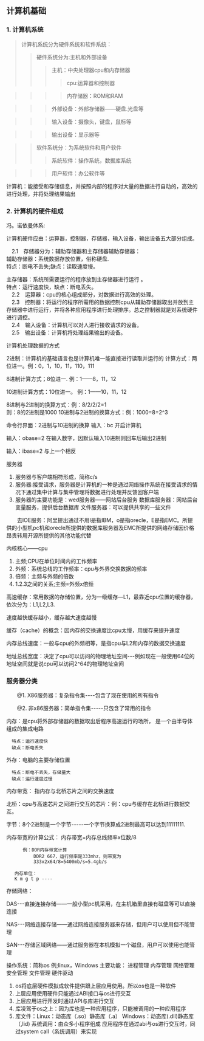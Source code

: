 ## 计算机基础
### 1. 计算机系统
>计算机系统分为硬件系统和软件系统：
>>硬件系统分为:主机和外部设备
>>>主机：中央处理器cpu和内存储器
>>>>cpu:运算器和控制器

>>>>内存储器：ROM和RAM

>>>外部设备：外部存储器——硬盘.光盘等

>>>输入设备：摄像头，键盘，鼠标等

>>>输出设备：显示器等

>>软件系统分：为系统软件和用户软件
>>>系统软件：操作系统，数据库系统

>>>用户软件：办公软件等

计算机：能接受和存储信息，并按照内部的程序对大量的数据进行自动的，高效的进行处理，并将处理结果输出

### 2. 计算机的硬件组成

冯。诺依曼体系:

计算机硬件应由：运算器，控制器，存储器，输入设备，输出设备五大部分组成。

&ensp;&ensp;2.1&ensp;&ensp;存储器分为：辅助存储器和主存储器辅助存储器：  
辅助存储器：系统数据存放位置，俗称硬盘.  
特点：断电不丢失;缺点：读取速度慢。 

主存储器：系统所需要运行的程序放到主存储器进行运行 。   
特点：运行速度快，缺点：断电丢失。  
&ensp;&ensp;2.2&ensp;&ensp;运算器：cpu的核心组成部分，对数据进行高效的处理。  
&ensp;&ensp;2.3&ensp;&ensp;控制器：将运行的程序所需用的数据控制cpu从辅助存储器取出并放到主存储器中进行运行，并将各种应用程序进行处理排序。总之控制器就是对系统硬件进行调控。  
&ensp;&ensp;2.4&ensp;&ensp;输入设备：计算机可以对人进行接收请求的设备。  
&ensp;&ensp;2.5&ensp;&ensp;输出设备：计算机将处理结果输出的设备。

计算机处理数据的方式

2进制：计算机的基础语言也是计算机唯一能直接进行读取并运行的
计算方式：两位进一。例：0，1，10，11，110，111

8进制计算方式；8位进一.  例：1——8，11，12

10进制计算方式：10位进一。 例：1——10，11，12

8进制与2进制的换算方式：例：8/2/2/2=1           
                则：8的2进制是1000
10进制与2进制的换算方式：例：1000=8=2^3
                        
命令行界面：2进制与10进制的换算
输入：bc     开启计算机

输入：obase=2      在输入数字，因默认输入10进制则回车后输出2进制

输入：ibase=2     与上一个相反

服务器
1.	服务器与客户端相符形成，简称c/s
2.	服务器:接受请求，服务器是计算机的一种是通过网络操作系统在接受请求的情况下通过集中计算与集中管理将数据进行处理并反馈回客户端
3.	服务器的主要功能是：wed服务器——网站后台服务
数据库服务器：网站后台变量服务，提供后台数据库
文件服务器：可以提供共享的一些文件

&ensp;&ensp;&ensp;&ensp;去IOE服务：阿里提出通过不用I是指IBM，o是指orecle，E是指EMC。所提供的小型机pc机和orecle所提供的数据库服务器及EMC所提供的网络存储因价格昂贵转用开源所提供的其他功能代替

内核核心——cpu
1.	主频;CPU在单位时间内的工作频率
2.	外频：系统总线的工作频率：cpu与外界交换数据的频率
3.	倍频：主频与外频的倍数
4.	1.2.3之间的关系;主频=外频x倍频

高速缓存：常用数据的存储位置，分为一级缓存—L1，最靠近cpu位置的缓存器，依次分为：L1,L2,L3.

速度越快缓存越小，缓存越大速度越慢

缓存（cache）的概念：因内存的交换速度比cpu太慢，用缓存来提升速度

内存总线速度：一般与cpu的外频相等，是指cpu与L2和内存的数据交换速度

地址总线宽度：决定了cpu可以访问的物理地址空间---例如现在一般使用64位的地址空间就是说cpu可以访问2^64的物理地址空间

### 服务器分类

&ensp;&ensp;&ensp;&ensp;@1. X86服务器：复杂指令集----包含了现在使用的所有指令

&ensp;&ensp;&ensp;&ensp;@2. 非x86服务器：简单指令集-----只包含了常用的指令

内存：是cpu将外部存储器的数据取出后程序高速运行的场所，
      是一个由半导体组成的集成电路

      特点：运行速度快
      缺点：断电丢失
外存：电脑的主要存储位置

      特点：断电不丢失，存储量大
      缺点：运行速度过慢
内存带宽：
指内存与北桥芯片之间的交换速度

北桥：cpu与高速芯片之间进行交互的芯片：例：cpu与缓存在北桥进行数据交互。

字节：8个2进制是一个字节-----一个字节换算成2进制最高可以达到11111111.

内存带宽的计算公式：
内存带宽=内存总线频率x位数/8

          例：DDR内存带宽计算
              DDR2 667，运行频率是333mhz，则带宽为
              333x2x64/8=5400mb/s=5.4gb/s
       
       内存单位：
       K m g t p ----
存储网络：

DAS---直接连接存储——一般小型pc机采用，在主机箱里直接有磁盘等可以直接连接

NAS---网络连接存储——通过网络连接服务器来存储，但用户可以使用但不能管理

SAN---存储区域网络——通过服务器在本机模拟一个磁盘，用户可以使用也能管理

操作系统：简称os    例;linux，Windows
主要功能：
进程管理
内存管理
网络管理
安全管理
文件管理
硬件驱动
1.	os将底层硬件模拟成软件提供跟上层应用使用。所以os也是一种软件
2.	上层应用使用硬件只能通过ABI接口与os进行交互
3.	上层应用进行开发时通过API与库进行交互
4.	库凌驾于os之上：因为库也是一种应用程序，只能被调用的一种应用程序
5.	库文件：Linux：动态库（.so）静态库（.a）
        Windows：动态库(.dll)静态库（,lid)
系统调用：由众多小程序组成
    应用程序在通过abi与os进行交互时，同过system call（系统调用）来实现

